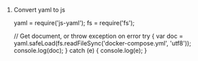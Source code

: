1. Convert yaml to js

	yaml = require('js-yaml');
	fs   = require('fs');
	 
	// Get document, or throw exception on error 
	try {
	  var doc = yaml.safeLoad(fs.readFileSync('docker-compose.yml', 'utf8'));
	  console.log(doc);
	} catch (e) {
	  console.log(e);
	}